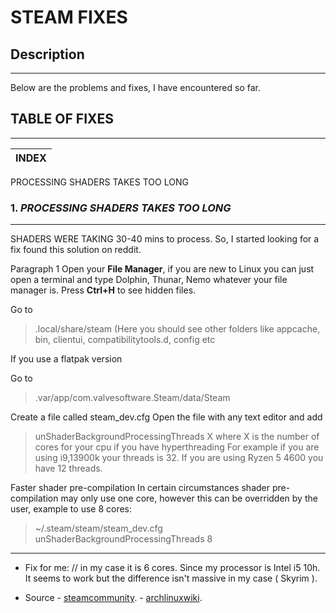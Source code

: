 # STEAM FIXES


## Description
___
Below are the problems and fixes, I have encountered so far.


## TABLE OF FIXES
___

INDEX |
---------|
PROCESSING SHADERS TAKES  TOO LONG




### 1. *PROCESSING SHADERS TAKES TOO LONG*
___

SHADERS WERE TAKING 30-40 mins to process. So, I started looking for a fix found this solution on reddit.

Paragraph 1
Open your **File Manager**, if you are new to Linux you can just open a terminal and type Dolphin, Thunar, Nemo whatever your file manager is.
Press **Ctrl+H** to see hidden files.

Go to
> .local/share/steam  (Here you should see other folders like appcache, bin, clientui, compatibilitytools.d, config etc


If you use a flatpak version

Go to
   > .var/app/com.valvesoftware.Steam/data/Steam
   
 
 
 Create a file called steam_dev.cfg
 Open the file with any text editor and add
> unShaderBackgroundProcessingThreads X
where X is the number of cores for your cpu if you have hyperthreading
For example if you are using i9,13900k your threads is 32.
If you are using Ryzen 5 4600 you have 12 threads.



Faster shader pre-compilation
In certain circumstances shader pre-compilation may only use one core, however this can be overridden by the user, example to use 8 cores:

> ~/.steam/steam/steam_dev.cfg
> unShaderBackgroundProcessingThreads 8 

***
- Fix for me:  // in my case it is 6 cores. Since my processor is Intel i5 10h. It seems to work but the difference isn't massive in my case ( Skyrim ).


- Source
       -  [steamcommunity](https://steamcommunity.com/discussions/forum/1/4423184732111747107/).
       -  [archlinuxwiki](https://wiki.archlinux.org/title/Steam/).         

      
